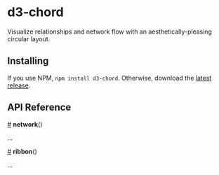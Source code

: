 # d3-chord

Visualize relationships and network flow with an aesthetically-pleasing circular layout.

## Installing

If you use NPM, `npm install d3-chord`. Otherwise, download the [latest release](https://github.com/d3/d3-chord/releases/latest).

## API Reference

<a href="#network" name="network">#</a> <b>network</b>()

…

<a href="#ribbon" name="ribbon">#</a> <b>ribbon</b>()

…
